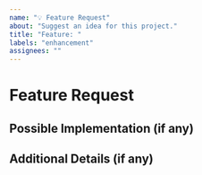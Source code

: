 ```yaml
---
name: "💡 Feature Request"
about: "Suggest an idea for this project."
title: "Feature: "
labels: "enhancement"
assignees: ""
---
```


# Feature Request
<!-- Pitch your idea & reasoning  …unless you have a PR ready to submit! 😉 -->

## Possible Implementation (if any)
<!-- How would this feature work from a technical point of view? 🔩 -->

## Additional Details (if any)
<!-- Any links, screenshots, or other info? -->
